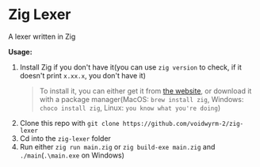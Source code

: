 # Zig Lexer
A lexer written in Zig

**Usage:**
1. Install Zig if you don't have it(you can use `zig version` to check, if it doesn't print `x.xx.x`, you don't have it)
    > To install it, you can either get it from [the website](https://ziglang.org), or download it with a package manager(MacOS: `brew install zig`, Windows: `choco install zig`, Linux: `you know what you're doing`)
2. Clone this repo with `git clone https://github.com/voidwyrm-2/zig-lexer`
3. Cd into the `zig-lexer` folder
4. Run either `zig run main.zig` or `zig build-exe main.zig` and `./main`(`.\main.exe` on Windows)
